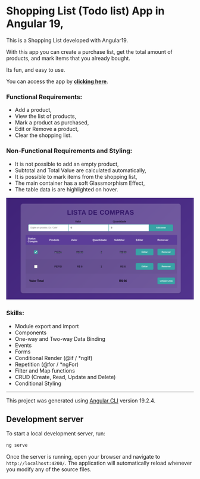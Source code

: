 # Shopping List (Todo list) App in Angular 19,

This is a Shopping List developed with Angular19.

With this app you can create a purchase list, get the total amount of products, and mark items that you already bought.

Its fun, and easy to use.

You can access the app by <a href="https://shopping-list-eight-gamma.vercel.app/"><strong>clicking here</strong></a>.

### Functional Requirements:
- Add a product,
- View the list of products,
- Mark a product as purchased,
- Edit or Remove a product,
- Clear the shopping list.

### Non-Functional Requirements and Styling:
- It is not possible to add an empty product,
- Subtotal and Total Value are calculated automatically,
- It is possible to mark items from the shopping list,
- The main container has a soft Glassmorphism Effect,
- The table data is are highlighted on hover.

![screenshot](public/screenshot.png)

### Skills:
- Module export and import
- Components
- One-way and Two-way Data Binding
- Events
- Forms
- Conditional Render (@if / *ngIf)
- Repetition (@for / *ngFor)
- Filter and Map functions
- CRUD (Create, Read, Update and Delete)
- Conditional Styling

---

This project was generated using [Angular CLI](https://github.com/angular/angular-cli) version 19.2.4.

## Development server

To start a local development server, run:

```bash
ng serve
```

Once the server is running, open your browser and navigate to `http://localhost:4200/`. The application will automatically reload whenever you modify any of the source files.

